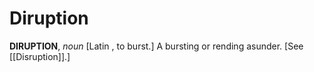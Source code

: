 # Diruption

**DIRUPTION**, _noun_ \[Latin , to burst.\] A bursting or rending asunder. \[See [[Disruption]].\]